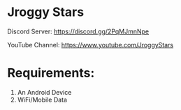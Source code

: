 # Jroggy Stars
Discord Server: https://discord.gg/2PqMJmnNpe

YouTube Channel: https://www.youtube.com/JroggyStars

# Requirements:
1. An Android Device
2. WiFi/Mobile Data
